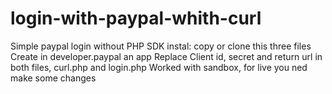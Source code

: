 # login-with-paypal-whith-curl
Simple paypal login without PHP SDK
instal: copy or clone this three files
Create in developer.paypal an app
Replace Client id, secret and return url in both files, curl.php and login.php
Worked with sandbox, for live you ned make some changes
